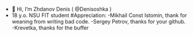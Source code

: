 - 👋 Hi, I’m Zhdanov Denis ( @Denisoshka )
- 18 y.o. NSU FIT student
#Appreciation:
-Mikhail Const Istomin, thank for weaning from writing bad code.
-Sergey Petrov, thanks for your github.
-Krevetka, thanks for the buffer
<!---- 👀 I’m interested in ...
- 🌱 I’m currently learning ...
- 💞️ I’m looking to collaborate on ...
- 📫 How to reach me ...
--->
<!---
Denisoshka/Denisoshka is a ✨ special ✨ repository because its `README.md` (this file) appears on your GitHub profile.
You can click the Preview link to take a look at your changes.
--->
